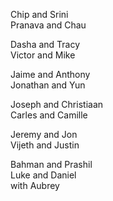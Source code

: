 Chip and Srini  
Pranava and Chau  

Dasha and Tracy  
Victor and Mike  

Jaime and Anthony  
Jonathan and Yun  

Joseph and Christiaan  
Carles and Camille  

Jeremy and Jon  
Vijeth and Justin  

Bahman and Prashil  
Luke and Daniel  
 with Aubrey  
  
